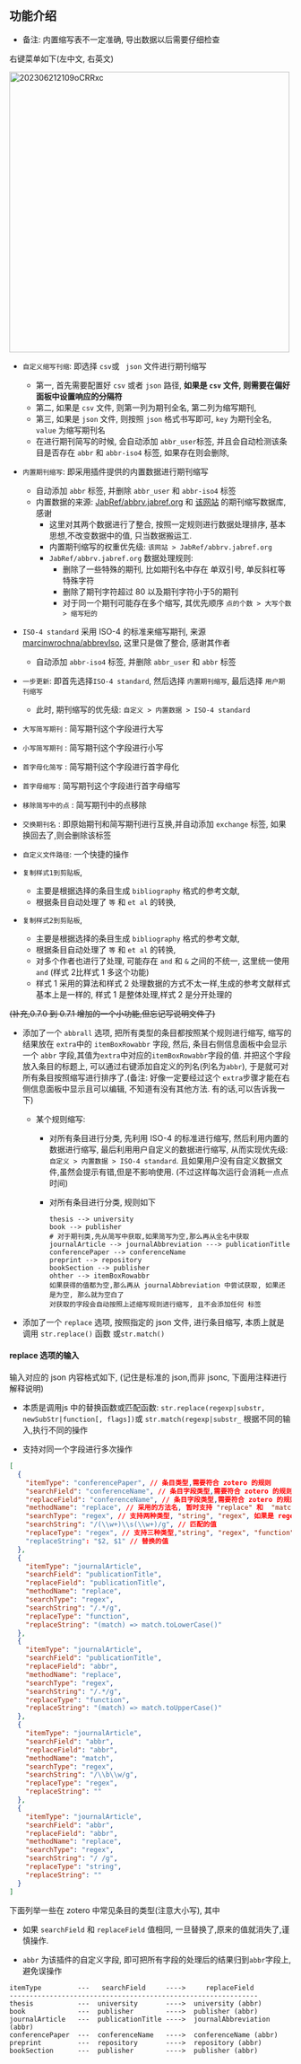 ## 功能介绍

- 备注: 内置缩写表不一定准确, 导出数据以后需要仔细检查

右键菜单如下(左中文, 右英文)

<img src='https://cdn.jsdelivr.net/gh/zoushucai/img_bed@master/uPic/202306212109oCRRxc.png' alt='202306212109oCRRxc' width='500'/>

- `自定义缩写刊缩`: 即选择 `csv`或 ` json` 文件进行期刊缩写
  - 第一, 首先需要配置好 `csv` 或者 `json` 路径, **如果是 `csv` 文件, 则需要在偏好面板中设置响应的分隔符**
  - 第二, 如果是 `csv` 文件, 则第一列为期刊全名, 第二列为缩写期刊,
  - 第三, 如果是 `json` 文件, 则按照 `json` 格式书写即可, `key` 为期刊全名, `value` 为缩写期刊名
  - 在进行期刊简写的时候, 会自动添加 `abbr_user`标签, 并且会自动检测该条目是否存在 `abbr` 和 `abbr-iso4` 标签, 如果存在则会删除,
- `内置期刊缩写`: 即采用插件提供的内置数据进行期刊缩写
  - 自动添加 `abbr` 标签, 并删除 `abbr_user` 和 `abbr-iso4` 标签
  - 内置数据的来源: [JabRef/abbrv.jabref.org](https://github.com/JabRef/abbrv.jabref.org) 和 [该网站](https://woodward.library.ubc.ca/woodward/research-help/journal-abbreviations/) 的期刊缩写数据库, 感谢
    - 这里对其两个数据进行了整合, 按照一定规则进行数据处理排序, 基本思想,不改变数据中的值, 只当数据搬运工.
    - 内置期刊缩写的权重优先级: `该网站 > JabRef/abbrv.jabref.org `
    - `JabRef/abbrv.jabref.org` 数据处理规则:
      - 删除了一些特殊的期刊, 比如期刊名中存在 单双引号, 单反斜杠等特殊字符
      - 删除了期刊字符超过 80 以及期刊字符小于5的期刊
      - 对于同一个期刊可能存在多个缩写, 其优先顺序 `点的个数 > 大写个数> 缩写短的`
- `ISO-4 standard` 采用 ISO-4 的标准来缩写期刊, 来源 [marcinwrochna/abbrevIso](https://github.com/marcinwrochna/abbrevIso), 这里只是做了整合, 感谢其作者

  - 自动添加 `abbr-iso4` 标签, 并删除 `abbr_user` 和 `abbr` 标签

- `一步更新`: 即首先选择`ISO-4 standard`, 然后选择 `内置期刊缩写`, 最后选择 `用户期刊缩写`

  - 此时, 期刊缩写的优先级: `自定义 > 内置数据 > ISO-4 standard`

- `大写简写期刊` : 简写期刊这个字段进行大写
- `小写简写期刊` : 简写期刊这个字段进行小写
- `首字母化简写` : 简写期刊这个字段进行首字母化
- `首字母缩写` : 简写期刊这个字段进行首字母缩写
- `移除简写中的点` : 简写期刊中的点移除
- `交换期刊名` : 即原始期刊和简写期刊进行互换,并自动添加 `exchange` 标签, 如果换回去了,则会删除该标签
- `自定义文件路径`: 一个快捷的操作
- `复制样式1到剪贴板`,
  - 主要是根据选择的条目生成 `bibliography` 格式的参考文献,
  - 根据条目自动处理了 `等` 和 `et al` 的转换,
- `复制样式2到剪贴板`,

  - 主要是根据选择的条目生成 `bibliography` 格式的参考文献,
  - 根据条目自动处理了 `等` 和 `et al` 的转换,
  - 对多个作者也进行了处理, 可能存在 `and` 和 `&` 之间的不统一, 这里统一使用 `and` (样式 2比样式 1 多这个功能)
  - 样式 1 采用的算法和样式 2 处理数据的方式不太一样,生成的参考文献样式基本上是一样的, 样式 1 是整体处理,样式 2 是分开处理的

~~(补充,0.7.0 到 0.7.1 增加的一个小功能,但忘记写说明文件了)~~

- 添加了一个 `abbrall` 选项, 把所有类型的条目都按照某个规则进行缩写, 缩写的结果放在 `extra`中的 `itemBoxRowabbr` 字段, 然后, 条目右侧信息面板中会显示一个 `abbr` 字段,其值为`extra`中对应的`itemBoxRowabbr`字段的值. 并把这个字段放入条目的标题上, 可以通过右键添加自定义的列名(列名为`abbr`), 于是就可对所有条目按照缩写进行排序了.(备注: 好像一定要经过这个 `extra`步骤才能在右侧信息面板中显示且可以编辑, 不知道有没有其他方法. 有的话,可以告诉我一下)

  - 某个规则缩写:

    - 对所有条目进行分类, 先利用 ISO-4 的标准进行缩写, 然后利用内置的数据进行缩写, 最后利用用户自定义的数据进行缩写, 从而实现优先级: `自定义 > 内置数据 > ISO-4 standard`. 且如果用户没有自定义数据文件,虽然会提示有错,但是不影响使用. (不过这样每次运行会消耗一点点时间)

    - 对所有条目进行分类, 规则如下

      ```
      thesis --> university
      book --> publisher
      # 对于期刊类,先从简写中获取,如果简写为空,那么再从全名中获取
      journalArticle --> journalAbbreviation ---> publicationTitle
      conferencePaper --> conferenceName
      preprint --> repository
      bookSection --> publisher
      ohther --> itemBoxRowabbr
      如果获得的值都为空,那么再从 journalAbbreviation 中尝试获取, 如果还是为空, 那么就为空白了
      对获取的字段会自动按照上述缩写规则进行缩写, 且不会添加任何 标签

      ```

- 添加了一个 `replace` 选项, 按照指定的 json 文件, 进行条目缩写, 本质上就是调用 `str.replace()` 函数 或`str.match()`

#### replace 选项的输入

输入对应的 json 内容格式如下, (记住是标准的 json,而非 jsonc, 下面用注释进行解释说明)

- 本质是调用js 中的替换函数或匹配函数: `str.replace(regexp|substr, newSubStr|function[, flags])`或 `str.match(regexp|substr_` 根据不同的输入,执行不同的操作

- 支持对同一个字段进行多次操作

```json
[
  {
    "itemType": "conferencePaper", // 条目类型,需要符合 zotero 的规则
    "searchField": "conferenceName", // 条目字段类型,需要符合 zotero 的规则
    "replaceField": "conferenceName", // 条目字段类型,需要符合 zotero 的规则
    "methodName": "replace", // 采用的方法名, 暂时支持 "replace" 和  "match", 如果是 mact 则只有searchType和 searchString生效
    "searchType": "regex", // 支持两种类型, "string", "regex", 如果是 regex,则需要 "/(\w+)\s* \s*(\w+)/g"的形式
    "searchString": "/(\\w+)\\s(\\w+)/g", // 匹配的值
    "replaceType": "regex", // 支持三种类型,"string", "regex", "function",  这里的 "string", "regex" 等价 , 仅"methodName": "replace" 生效
    "replaceString": "$2, $1" // 替换的值
  },
  {
    "itemType": "journalArticle",
    "searchField": "publicationTitle",
    "replaceField": "publicationTitle",
    "methodName": "replace",
    "searchType": "regex",
    "searchString": "/.*/g",
    "replaceType": "function",
    "replaceString": "(match) => match.toLowerCase()"
  },
  {
    "itemType": "journalArticle",
    "searchField": "publicationTitle",
    "replaceField": "abbr",
    "methodName": "replace",
    "searchType": "regex",
    "searchString": "/.*/g",
    "replaceType": "function",
    "replaceString": "(match) => match.toUpperCase()"
  },
  {
    "itemType": "journalArticle",
    "searchField": "abbr",
    "replaceField": "abbr",
    "methodName": "match",
    "searchType": "regex",
    "searchString": "/\\b\\w/g",
    "replaceType": "regex",
    "replaceString": ""
  },
  {
    "itemType": "journalArticle",
    "searchField": "abbr",
    "replaceField": "abbr",
    "methodName": "replace",
    "searchType": "regex",
    "searchString": "/ /g",
    "replaceType": "string",
    "replaceString": ""
  }
]
```

下面列举一些在 zotero 中常见条目的类型(注意大小写), 其中

- 如果 `searchField` 和 `replaceField` 值相同, 一旦替换了,原来的值就消失了,谨慎操作.

- `abbr` 为该插件的自定义字段, 即可把所有字段的处理后的结果归到`abbr`字段上, 避免误操作

```
itemType         ---   searchField     ---->     replaceField
--------------------------------------------------------------
thesis           ---  university       ---->  university (abbr)
book             ---  publisher        ---->  publisher (abbr)
journalArticle   ---  publicationTitle ---->  journalAbbreviation (abbr)
conferencePaper  ---  conferenceName   ---->  conferenceName (abbr)
preprint         ---  repository       ---->  repository (abbr)
bookSection      ---  publisher        ---->  publisher (abbr)
```
